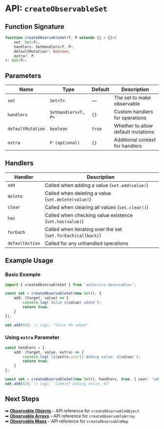 # API: `createObservableSet`

## Function Signature

```typescript
function createObservableSet<T, P extends {} = {}>(
    set: Set<T>,
    handlers: SetHandlers<T, P>,
    defaultMutation?: boolean,
    extra?: P
): Set<T>;
```

## Parameters

| Name             | Type                     | Default | Description |
|-----------------|-------------------------|---------|-------------|
| `set`           | `Set<T>`                  | —       | The set to make observable |
| `handlers`      | `SetHandlers<T, P>`       | `{}`    | Custom handlers for operations |
| `defaultMutation` | `boolean`              | `true`  | Whether to allow default mutations |
| `extra`         | `P (optional)`           | `{}`    | Additional context for handlers |

## Handlers

| Handler          | Description |
|-----------------|------------|
| `add`          | Called when adding a value (`set.add(value)`) |
| `delete`       | Called when deleting a value (`set.delete(value)`) |
| `clear`        | Called when clearing all values (`set.clear()`) |
| `has`          | Called when checking value existence (`set.has(value)`) |
| `forEach`      | Called when iterating over the set (`set.forEach(callback)`) |
| `defaultAction` | Called for any unhandled operations |

## Example Usage

### Basic Example

```typescript
import { createObservableSet } from 'aelastics-observables';

const set = createObservableSet(new Set(), {
    add: (target, value) => {
        console.log(`Value ${value} added`);
        return true;
    }
});

set.add(99); // Logs: "Value 99 added"
```

### Using `extra` Parameter

```typescript
const handlers = {
    add: (target, value, extra) => {
        console.log(`[${extra.user}] Adding value: ${value}`);
        return true;
    }
};

const set = createObservableSet(new Set(), handlers, true, { user: "admin" });
set.add(42); // Logs: "[admin] Adding value: 42"
```

## Next Steps

➡ **[Observable Objects](./api-observable-object.md)** – API reference for `createObservableObject`  
➡ **[Observable Arrays](./api-observable-array.md)** – API reference for `createObservableArray`  
➡ **[Observable Maps](./api-observable-map.md)** – API reference for `createObservableMap`  
